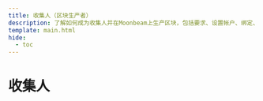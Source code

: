 ```yaml
---
title: 收集人（区块生产者）
description: 了解如何成为收集人并在Moonbeam上生产区块，包括要求、设置帐户、绑定、加入收集者池、常见问题解答等。
template: main.html
hide:
  - toc
---
```


<h1 class='subsection-title'>收集人</h1>
<div class='subsection-wrapper'></div>
